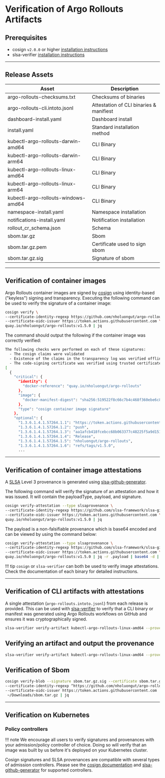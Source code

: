 # Verification of Argo Rollouts Artifacts

## Prerequisites
- cosign `v2.0.0` or higher [installation instructions](https://docs.sigstore.dev/cosign/installation)
- slsa-verifier [installation instructions](https://github.com/slsa-framework/slsa-verifier#installation)

***
## Release Assets
| Asset                               | Description                                      |
|-------------------------------------|--------------------------------------------------|
| argo-rollouts-checksums.txt         | Checksums of binaries                            |
| argo-rollouts-cli.intoto.jsonl      | Attestation of CLI binaries & manifiest          |
| dashboard-install.yaml              | Dashboard install                                |
| install.yaml                        | Standard installation method                     |
| kubectl-argo-rollouts-darwin-amd64  | CLI Binary                                       |
| kubectl-argo-rollouts-darwin-arm64  | CLI Binary                                       |
| kubectl-argo-rollouts-linux-amd64   | CLI Binary                                       |
| kubectl-argo-rollouts-linux-arm64   | CLI Binary                                       |
| kubectl-argo-rollouts-windows-amd64 | CLI Binary                                       |
| namespace-install.yaml              | Namespace installation                           |
| notifications-install.yaml          | Notification installation                        |
| rollout_cr_schema.json              | Schema                                           |
| sbom.tar.gz                         | Sbom                                             |
| sbom.tar.gz.pem                     | Certificate used to sign sbom                    |
| sbom.tar.gz.sig                     | Signature of sbom                                |

***
## Verification of container images

Argo Rollouts container images are signed by [cosign](https://github.com/sigstore/cosign) using identity-based ("keyless") signing and transparency. Executing the following command can be used to verify the signature of a container image:

```bash
cosign verify \
--certificate-identity-regexp https://github.com/nholuongut/argo-rollouts/.github/workflows/image-reuse.yaml@refs/tags/v \
--certificate-oidc-issuer https://token.actions.githubusercontent.com \
quay.io/nholuongut/argo-rollouts:v1.5.0 | jq
```
The command should output the following if the container image was correctly verified:
```bash
The following checks were performed on each of these signatures:
  - The cosign claims were validated
  - Existence of the claims in the transparency log was verified offline
  - The code-signing certificate was verified using trusted certificate authority certificates
[
  {
    "critical": {
      "identity": {
        "docker-reference": "quay.io/nholuongut/argo-rollouts"
      },
      "image": {
        "docker-manifest-digest": "sha256:519522f8c66c7b4c468f360ebe6c8ba07b8d64f5f948e71ae52c01b9953e1eb9"
      },
      "type": "cosign container image signature"
    },
    "optional": {
      "1.3.6.1.4.1.57264.1.1": "https://token.actions.githubusercontent.com",
      "1.3.6.1.4.1.57264.1.2": "push",
      "1.3.6.1.4.1.57264.1.3": "aa1afcb418fcebcc68b063377c48225f5a9d1511",
      "1.3.6.1.4.1.57264.1.4": "Release",
      "1.3.6.1.4.1.57264.1.5": "nholuongut/argo-rollouts",
      "1.3.6.1.4.1.57264.1.6": "refs/tags/v1.5.0",
      ...
```

***
## Verification of container image attestations

A [SLSA](https://slsa.dev/) Level 3 provenance is generated using [slsa-github-generator](https://github.com/slsa-framework/slsa-github-generator).

The following command will verify the signature of an attestation and how it was issued. It will contain the payloadType, payload, and signature.
```bash
cosign verify-attestation --type slsaprovenance \
--certificate-identity-regexp https://github.com/slsa-framework/slsa-github-generator/.github/workflows/generator_container_slsa3.yml@refs/tags/v \
--certificate-oidc-issuer https://token.actions.githubusercontent.com \
quay.io/nholuongut/argo-rollouts:v1.5.0 | jq
```
The payload is a non-falsifiable provenance which is base64 encoded and can be viewed by using the command below:
```bash
cosign verify-attestation --type slsaprovenance \
--certificate-identity-regexp https://github.com/slsa-framework/slsa-github-generator/.github/workflows/generator_container_slsa3.yml@refs/tags/v \
--certificate-oidc-issuer https://token.actions.githubusercontent.com \
quay.io/nholuongut/argo-rollouts:v1.5.0 | jq -r .payload | base64 -d | jq
```
!!! tip
    `cosign` or `slsa-verifier` can both be used to verify image attestations.
    Check the documentation of each binary for detailed instructions.

***
## Verification of CLI artifacts with attestations

A single attestation (`argo-rollouts.intoto.jsonl`) from each release is provided. This can be used with [slsa-verifier](https://github.com/slsa-framework/slsa-verifier#verification-for-github-builders) to verify that a CLI binary or manifest was generated using Argo Rollouts workflows on GitHub and ensures it was cryptographically signed.
```bash
slsa-verifier verify-artifact kubectl-argo-rollouts-linux-amd64 --provenance-path kubectl-argo-rollouts.intoto.jsonl  --source-uri github.com/nholuongut/argo-rollouts
```
## Verifying an artifact and output the provenance

```bash
slsa-verifier verify-artifact kubectl-argo-rollouts-linux-amd64 --provenance-path kubectl-argo-rollouts.intoto.jsonl  --source-uri github.com/nholuongut/argo-rollouts --print-provenance | jq
```
## Verification of Sbom

```bash
cosign verify-blob --signature sbom.tar.gz.sig --certificate sbom.tar.gz.pem \
--certificate-identity-regexp ^https://github.com/nholuongut/argo-rollouts/.github/workflows/release.yaml@refs/tags/v \
--certificate-oidc-issuer https://token.actions.githubusercontent.com  \
 ~/Downloads/sbom.tar.gz | jq
```

***
## Verification on Kubernetes

### Policy controllers
!!! note
    We encourage all users to verify signatures and provenances with your admission/policy controller of choice. Doing so will verify that an image was built by us before it's deployed on your Kubernetes cluster.

Cosign signatures and SLSA provenances are compatible with several types of admission controllers. Please see the [cosign documentation](https://docs.sigstore.dev/cosign/overview/#kubernetes-integrations) and [slsa-github-generator](https://github.com/slsa-framework/slsa-github-generator/blob/main/internal/builders/container/README.md#verification) for supported controllers.
